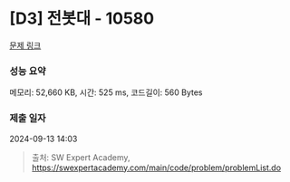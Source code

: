 # [D3] 전봇대 - 10580 

[문제 링크](https://swexpertacademy.com/main/code/problem/problemDetail.do?contestProbId=AXO8QBw6Qu4DFAXS) 

### 성능 요약

메모리: 52,660 KB, 시간: 525 ms, 코드길이: 560 Bytes

### 제출 일자

2024-09-13 14:03



> 출처: SW Expert Academy, https://swexpertacademy.com/main/code/problem/problemList.do